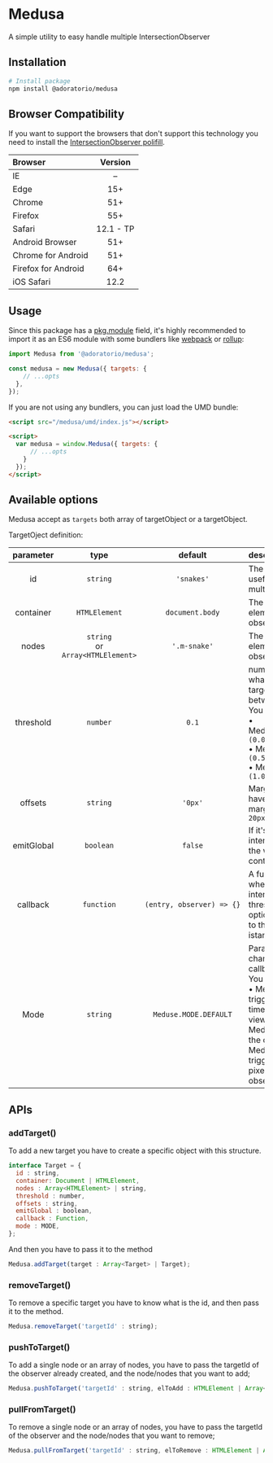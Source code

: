 # Medusa
A simple utility to easy handle multiple IntersectionObserver

## Installation
``` sh
# Install package
npm install @adoratorio/medusa
```

## Browser Compatibility
If you want to support the browsers that don't support this technology you need to install the [IntersectionObserver polifill](https://github.com/w3c/IntersectionObserver/tree/master/polyfill).

| Browser | Version |
| :------ | :-----: |
| IE      | –       |
| Edge    | 15+     |
| Chrome  | 51+     |
| Firefox | 55+     |
| Safari  | 12.1 - TP       |
| Android Browser | 51+     |
| Chrome for Android | 51+  |
| Firefox for Android | 64+ |
| iOS Safari | 12.2 |

## Usage
Since this package has a [pkg.module](https://github.com/rollup/rollup/wiki/pkg.module) field, it's highly recommended to import it as an ES6 module with some bundlers like [webpack](https://webpack.js.org/) or [rollup](https://rollupjs.org/):

```js
import Medusa from '@adoratorio/medusa';

const medusa = new Medusa({ targets: {
    // ...opts
  },
});
```

If you are not using any bundlers, you can just load the UMD bundle:

```html
<script src="/medusa/umd/index.js"></script>

<script>
  var medusa = window.Medusa({ targets: {
      // ...opts
    }
  });
</script>
```

## Available options
Medusa accept as `targets` both array of targetObject or a targetObject.

TargetOject definition:

| parameter | type | default | description |
| :-------: | :--: | :-----: | :---------- |
| id | `string` | `'snakes'` | The Observer identifier, usefull in case you add multiple observer.  |
| container | `HTMLElement` | `document.body` | The node that contains all the elements that you want observe.|
| nodes | `string`<br>or<br>`Array<HTMLElement>` | `'.m-snake'` | The node that contains all the elements that you want observe. |
| threshold | `number` | `0.1` | numbers which indicate at what percentage of the target's visibility, a float value between `(0, 1)`.<br>You can use:<br>• Medusa.THRESHOLD.BEARLY `(0.0)`<br>• Medusa.THRESHOLD.HALF `(0.5)`<br>• Medusa.THRESHOLD.FULL `(1.0)` |
| offsets | `string` | `'0px'` | Margin around the root. Can have values similar to the CSS margin property, e.g. `'10px 20px 30px 40px'` |
| emitGlobal | `boolean` | `false` | If it's true, Medusa emit the intersection custom event on the window insted of the container. |
| callback | `function` | `(entry, observer) => {}` | A function that is executed whenever an element intersect the viewport threshold that you set in the options. You have the access to the single entry and the istance of the observer. |
| Mode | `string` | `Meduse.MODE.DEFAULT` | Parameter that permit to change how many time the callback is execute.<br>You can use:<br>• Medusa.MODE.DEFAULT: trigger the callback every time the element intersect the viewport threshold.<br>Medusa.MODE.ONCE: trigger the callback the only once.<br>Medusa.MODE.BYPIXELS: trigger the callback every pixel when the element observed is in viewport.<br> |


## APIs

### addTarget()
To add a new target you have to create a specific object with this structure.
```js
interface Target = {
  id : string,
  container: Document | HTMLElement,
  nodes : Array<HTMLElement> | string,
  threshold : number,
  offsets : string,
  emitGlobal : boolean,
  callback : Function,
  mode : MODE,
};
```

And then you have to pass it to the method
```js
Medusa.addTarget(target : Array<Target> | Target);
```

### removeTarget()
To remove a specific target you have to know what is the id, and then pass it to the method.
```js
Medusa.removeTarget('targetId' : string);
```

### pushToTarget()
To add a single node or an array of nodes, you have to pass the targetId of the observer already created, and the node/nodes that you want to add;
```js
Medusa.pushToTarget('targetId' : string, elToAdd : HTMLElement | Array<HTMLElement>);
```

### pullFromTarget()
To remove a single node or an array of nodes, you have to pass the targetId of the observer and the node/nodes that you want to remove;
```js
Medusa.pullFromTarget('targetId' : string, elToRemove : HTMLElement | Array<HTMLElement>);
```
